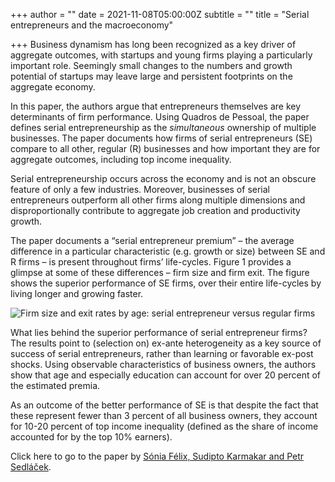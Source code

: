 +++
author = ""
date = 2021-11-08T05:00:00Z
subtitle = ""
title = "Serial entrepreneurs and the macroeconomy"

+++
Business dynamism has long been recognized as a key driver of aggregate outcomes, with startups and young firms playing a particularly important role. Seemingly small changes to the numbers and growth potential of startups may leave large and persistent footprints on the aggregate economy.

In this paper, the authors argue that entrepreneurs themselves are key determinants of firm performance. Using Quadros de Pessoal, the paper defines serial entrepreneurship as the _simultaneous_ ownership of multiple businesses. The paper documents how firms of serial entrepreneurs (SE) compare to all other, regular (R) businesses and how important they are for aggregate outcomes, including top income inequality.

Serial entrepreneurship occurs across the economy and is not an obscure feature of only a few industries. Moreover, businesses of serial entrepreneurs outperform all other firms along multiple dimensions and disproportionally contribute to aggregate job creation and productivity growth.

The paper documents a “serial entrepreneur premium” – the average difference in a particular characteristic (e.g. growth or size) between SE and R firms – is present throughout firms’ life-cycles. Figure 1 provides a glimpse at some of these differences – firm size and firm exit. The figure shows the superior performance of SE firms, over their entire life-cycles by living longer and growing faster.

![](/v1636398048/research_report/Screen_Shot_2021-11-08_at_2.00.13_PM_grcaz7.png "Firm size and exit rates by age: serial entrepreneur versus regular firms")

What lies behind the superior performance of serial entrepreneur firms? The results point to (selection on) ex-ante heterogeneity as a key source of success of serial entrepreneurs, rather than learning or favorable ex-post shocks. Using observable characteristics of business owners, the authors show that age and especially education can account for over 20 percent of the estimated premia.

As an outcome of the better performance of SE is that despite the fact that these represent fewer than 3 percent of all business owners, they account for 10-20 percent of top income inequality (defined as the share of income accounted for by the top 10% earners).

Click here to go to the paper by [Sónia Félix, Sudipto Karmakar and Petr Sedláček](https://cepr.org/active/publications/discussion_papers/dp.php?dpno=16449).